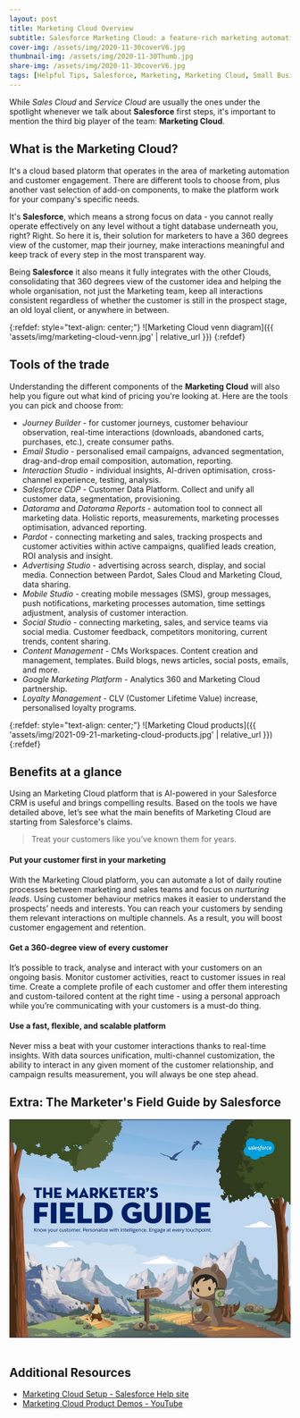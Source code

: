 ```yaml
---
layout: post
title: Marketing Cloud Overview
subtitle: Salesforce Marketing Cloud: a feature-rich marketing automation platform that helps you succeed with customer engagement and personalised experience.
cover-img: /assets/img/2020-11-30coverV6.jpg
thumbnail-img: /assets/img/2020-11-30Thumb.jpg
share-img: /assets/img/2020-11-30coverV6.jpg
tags: [Helpful Tips, Salesforce, Marketing, Marketing Cloud, Small Businesses]
---
```


While *Sales Cloud* and *Service Cloud* are usually the ones under the spotlight whenever we talk about **Salesforce** first steps, it's important to mention the third big player of the team: **Marketing Cloud**.

## What is the Marketing Cloud?

It's a cloud based platorm that operates in the area of marketing automation and customer engagement. There are different tools to choose from, plus another vast selection of add-on components, to make the platform work for your company's specific needs.

It's **Salesforce**, which means a strong focus on data - you cannot really operate effectively on any level without a tight database underneath you, right? Right. So here it is, their solution for marketers to have a 360 degrees view of the customer, map their journey, make interactions meaningful and keep track of every step in the most transparent way.

Being **Salesforce** it also means it fully integrates with the other Clouds, consolidating that 360 degrees view of the customer idea and helping the whole organisation, not just the Marketing team, keep all interactions consistent regardless of whether the customer is still in the prospect stage, an old loyal client, or anywhere in between.

{:refdef: style="text-align: center;"}
![Marketing Cloud venn diagram]({{ 'assets/img/marketing-cloud-venn.jpg' | relative_url }})
{:refdef}

## Tools of the trade

Understanding the different components of the **Marketing Cloud** will also help you figure out what kind of pricing you're looking at. Here are the tools you can pick and choose from:

* *Journey Builder* - for customer journeys, customer behaviour observation, real-time interactions (downloads, abandoned carts, purchases, etc.), create consumer paths.
* *Email Studio* - personalised email campaigns, advanced segmentation, drag-and-drop email composition, automation, reporting.
* *Interaction Studio* - individual insights, AI-driven optimisation, cross-channel experience, testing, analysis.
* *Salesforce CDP* - Customer Data Platform. Collect and unify all customer data, segmentation, provisioning.
* *Datorama* and *Datorama Reports* - automation tool to connect all marketing data. Holistic reports, measurements, marketing processes optimisation, advanced reporting.
* *Pardot* - connecting marketing and sales, tracking prospects and customer activities within active campaigns, qualified leads creation, ROI analysis and insight.
* *Advertising Studio* - advertising across search, display, and social media. Connection between Pardot, Sales Cloud and Marketing Cloud, data sharing.
* *Mobile Studio* - creating mobile messages (SMS), group messages, push notifications, marketing processes automation, time settings adjustment, analysis of customer interaction.
* *Social Studio* - connecting marketing, sales, and service teams via social media. Customer feedback, competitors monitoring, current trends, content sharing.
* *Content Management* - CMs Workspaces. Content creation and management, templates. Build blogs, news articles, social posts, emails, and more.
* *Google Marketing Platform* - Analytics 360 and Marketing Cloud partnership.
* *Loyalty Management* - CLV (Customer Lifetime Value) increase, personalised loyalty programs.

{:refdef: style="text-align: center;"}
![Marketing Cloud products]({{ 'assets/img/2021-09-21-marketing-cloud-products.jpg' | relative_url }})
{:refdef}

## Benefits at a glance

Using an Marketing Cloud platform that is AI-powered in your Salesforce CRM is useful and brings compelling results. Based on the tools we have detailed above, let’s see what the main benefits of Marketing Cloud are starting from Salesforce's claims.

> Treat your customers like you’ve known them for years.

#### Put your customer first in your marketing
With the Marketing Cloud platform, you can automate a lot of daily routine processes between marketing and sales teams and focus on *nurturing leads*. Using customer behaviour metrics makes it easier to understand the prospects’ needs and interests. You can reach your customers by sending them relevant interactions on multiple channels. As a result, you will boost customer engagement and retention.

#### Get a 360-degree view of every customer
It’s possible to track, analyse and interact with your customers on an ongoing basis. Monitor customer activities, react to customer issues in real time. Create a complete profile of each customer and offer them interesting and custom-tailored content at the right time - using a personal approach while you’re communicating with your customers is a must-do thing.

#### Use a fast, flexible, and scalable platform
Never miss a beat with your customer interactions thanks to real-time insights. With data sources unification, multi-channel customization, the ability to interact in any given moment of the customer relationship, and campaign results measurement, you will always be one step ahead.

## Extra: The Marketer's Field Guide by Salesforce

[![Marketers Field Guide by Salesforce](https://github.com/Ao-Collaboration/Ao-Collaboration.github.io/blob/f0c73db383adc5d63d476d269b56826a26a11db9/assets/img/2021-09-21-marketer=guide-salesforce.jpg)](https://www.salesforce.com/content/dam/web/en_us/www/assets/pdf/datasheets/mc-marketing-fieldguide-customer-trailblazer.pdf)
<br/>
<br/>

## Additional Resources
* [Marketing Cloud Setup - Salesforce Help site](https://help.salesforce.com/s/articleView?id=sf.mc_overview_administration.htm&type=5)
* [Marketing Cloud Product Demos - YouTube](https://youtube.com/playlist?list=PLnobS_RgN7JZllqFqitI4LQMGI0oE5AYL)
